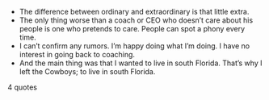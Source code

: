  - The difference between ordinary and extraordinary is that little extra.
 - The only thing worse than a coach or CEO who doesn’t care about his people is one who pretends to care. People can spot a phony every time.
 - I can’t confirm any rumors. I’m happy doing what I’m doing. I have no interest in going back to coaching.
 - And the main thing was that I wanted to live in south Florida. That’s why I left the Cowboys; to live in south Florida.

4 quotes